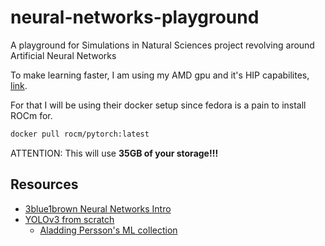 # neural-networks-playground

A playground for Simulations in Natural Sciences project revolving around Artificial Neural Networks

To make learning faster, I am using my AMD gpu and it's HIP capabilites, [link](https://docs.amd.com/bundle/ROCm-Deep-Learning-Guide-v5.4.3/page/Frameworks_Installation.html#d2839e1290).

For that I will be using their docker setup since fedora is a pain to install ROCm for.

```bash
docker pull rocm/pytorch:latest
```

ATTENTION: This will use **35GB of your storage!!!**

## Resources

- [3blue1brown Neural Networks Intro](https://youtube.com/playlist?list=PLZHQObOWTQDNU6R1_67000Dx_ZCJB-3pi)
- [YOLOv3 from scratch](https://www.youtube.com/watch?v=Grir6TZbc1M)
  - [Aladding Persson's ML collection](https://github.com/aladdinpersson/Machine-Learning-Collection)
